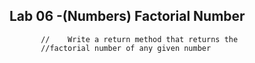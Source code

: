 ## Lab 06 -(Numbers) Factorial Number
           //    Write a return method that returns the 
           //factorial number of any given number

